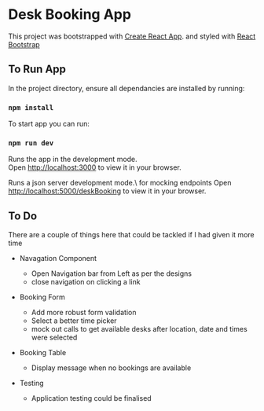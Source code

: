 # Desk Booking App

This project was bootstrapped with [Create React App](https://github.com/facebook/create-react-app).
and styled with [React Bootstrap](https://github.com/react-bootstrap/react-bootstrap)

## To Run App

In the project directory, ensure all dependancies are installed by running:
### `npm install`

To start app you can run:
### `npm run dev`

Runs the app in the development mode.\
Open [http://localhost:3000](http://localhost:3000) to view it in your browser.

Runs a json server development mode.\ for mocking endpoints
Open [http://localhost:5000/deskBooking](http://localhost:5000/deskBooking) to view it in your browser.

## To Do
There are a couple of things here that could be tackled if I had given it more time
 - Navagation Component
   - Open Navigation bar from Left as per the designs
   - close navigation on clicking a link

 - Booking Form
   - Add more robust form validation
   - Select a better time picker
   - mock out calls to get available desks after location, date and times were selected

- Booking Table
  - Display message when no bookings are available

- Testing
  - Application testing could be finalised






